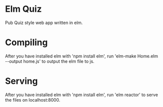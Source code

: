 # Elm Quiz
Pub Quiz style web app written in elm.

# Compiling
After you have installed elm with 'npm install elm', run 'elm-make Home.elm --output home.js' to output the elm file to js.

# Serving
After you have installed elm with 'npm install elm', run 'elm reactor' to serve the files on localhost:8000.
